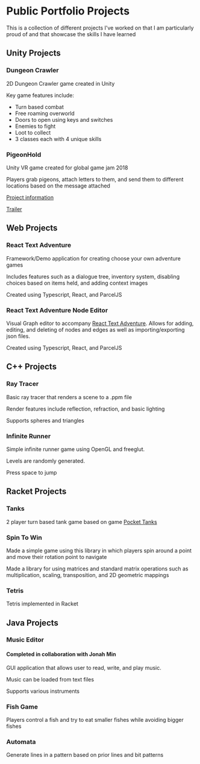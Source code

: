 # Public Portfolio Projects

This is a collection of different projects I've worked on that I am particularly proud of and that showcase the skills I have learned

## Unity Projects

### Dungeon Crawler

2D Dungeon Crawler game created in Unity

Key game features include:

- Turn based combat
- Free roaming overworld
- Doors to open using keys and switches
- Enemies to fight
- Loot to collect
- 3 classes each with 4 unique skills

### PigeonHold

Unity VR game created for global game jam 2018

Players grab pigeons, attach letters to them, and send them to different locations based on the message attached

[Project information](https://globalgamejam.org/2018/games/pigeon-hold)

[Trailer](https://youtu.be/s9Cb4Q3h3bI)

## Web Projects

### React Text Adventure

Framework/Demo application for creating choose your own adventure games

Includes features such as a dialogue tree, inventory system, disabling choices based on items held, and adding context images

Created using Typescript, React, and ParcelJS

### React Text Adventure Node Editor

Visual Graph editor to accompany [React Text Adventure](#React-Text-Adventure). Allows for adding, editing, and deleting of nodes and edges as well as importing/exporting json files.

Created using Typescript, React, and ParcelJS

## C++ Projects

### Ray Tracer

Basic ray tracer that renders a scene to a .ppm file

Render features include reflection, refraction, and basic lighting

Supports spheres and triangles

### Infinite Runner

Simple infinite runner game using OpenGL and freeglut.

Levels are randomly generated.

Press space to jump

## Racket Projects

### Tanks

2 player turn based tank game based on game [Pocket Tanks](http://www.blitwise.com/ptanks.html)

### Spin To Win

Made a simple game using this library in which players spin around a point and move their rotation point to navigate

Made a library for using matrices and standard matrix operations such as multiplication, scaling, transposition, and 2D geometric mappings

### Tetris

Tetris implemented in Racket

## Java Projects

### Music Editor

#### Completed in collaboration with Jonah Min

GUI application that allows user to read, write, and play music.

Music can be loaded from text files

Supports various instruments

### Fish Game

Players control a fish and try to eat smaller fishes while avoiding bigger fishes

### Automata

Generate lines in a pattern based on prior lines and bit patterns
